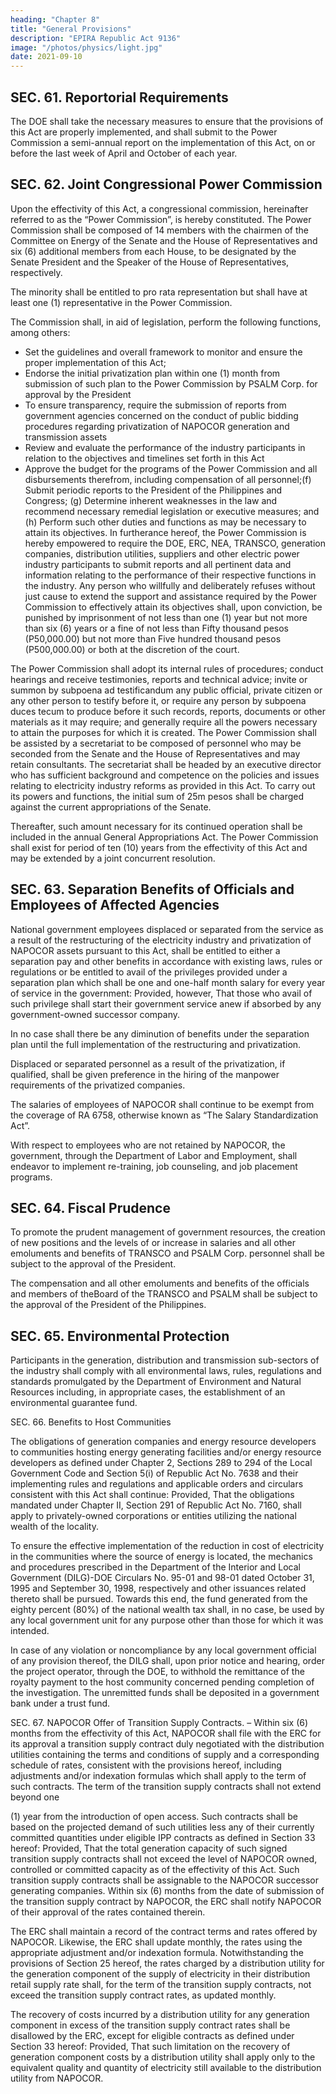 ```yaml
---
heading: "Chapter 8"
title: "General Provisions"
description: "EPIRA Republic Act 9136"
image: "/photos/physics/light.jpg"
date: 2021-09-10
---
```



## SEC. 61. Reportorial Requirements

The DOE shall take the necessary measures to ensure that the provisions of this Act are properly implemented, and shall submit to the Power Commission a semi-annual report on the implementation of this Act, on or before the last week of April and October of each
year.


## SEC. 62. Joint Congressional Power Commission

Upon the effectivity of this Act, a congressional commission, hereinafter referred to as the “Power Commission”, is hereby constituted. The Power Commission shall be composed of 14 members with the chairmen of the Committee on Energy of the Senate and the House of Representatives and six (6) additional members from each House, to be designated by the Senate President and the Speaker of the House of Representatives, respectively. 

The minority shall be entitled to pro rata representation but shall have at least one (1) representative in the
Power Commission.

The Commission shall, in aid of legislation, perform the following functions, among others:

- Set the guidelines and overall framework to monitor and ensure the proper implementation of this Act;
- Endorse the initial privatization plan within one (1) month from submission of such plan to the Power Commission by PSALM Corp. for approval by the President
- To ensure transparency, require the submission of reports from government agencies concerned on the conduct of public bidding procedures regarding privatization of NAPOCOR generation and transmission assets
- Review and evaluate the performance of the industry participants in relation to the objectives and timelines set forth in this Act
- Approve the budget for the programs of the Power Commission and all disbursements therefrom, including compensation of all personnel;(f) Submit periodic reports to the President of the Philippines and Congress;
(g) Determine inherent weaknesses in the law and recommend necessary remedial legislation or executive measures; and
(h) Perform such other duties and functions as may be necessary to attain its objectives.
In furtherance hereof, the Power Commission is hereby empowered to require the DOE, ERC,
NEA, TRANSCO, generation companies, distribution utilities, suppliers and other electric power industry
participants to submit reports and all pertinent data and information relating to the performance of their
respective functions in the industry. Any person who willfully and deliberately refuses without just cause to
extend the support and assistance required by the Power Commission to effectively attain its objectives
shall, upon conviction, be punished by imprisonment of not less than one (1) year but not more than six (6)
years or a fine of not less than Fifty thousand pesos (P50,000.00) but not more than Five hundred thousand
pesos (P500,000.00) or both at the discretion of the court.

The Power Commission shall adopt its internal rules of procedures; conduct hearings and receive
testimonies, reports and technical advice; invite or summon by subpoena ad testificandum any public
official, private citizen or any other person to testify before it, or require any person by subpoena duces
tecum to produce before it such records, reports, documents or other materials as it may require; and
generally require all the powers necessary to attain the purposes for which it is created. The Power
Commission shall be assisted by a secretariat to be composed of personnel who may be seconded from the
Senate and the House of Representatives and may retain consultants. The secretariat shall be headed by an
executive director who has sufficient background and competence on the policies and issues relating to
electricity industry reforms as provided in this Act. To carry out its powers and functions, the initial sum of
25m pesos shall be charged against the current appropriations of the Senate. 

Thereafter, such amount necessary for its continued operation shall be included in the annual General Appropriations Act.
The Power Commission shall exist for period of ten (10) years from the effectivity of this Act and may be extended by a joint concurrent resolution.

## SEC. 63. Separation Benefits of Officials and Employees of Affected Agencies

National government employees displaced or separated from the service as a result of the restructuring of the electricity industry and privatization of NAPOCOR assets pursuant to this Act, shall be entitled to either a separation pay and other benefits in accordance with existing laws, rules or regulations or be entitled to avail of the privileges provided under a separation plan which shall be one and one-half month salary for every year of service in the government: Provided, however, That those who avail of such privilege shall start their government service anew if absorbed by any government-owned successor company. 

In no case shall there be any diminution of benefits under the separation plan until the full implementation of the
restructuring and privatization.

Displaced or separated personnel as a result of the privatization, if qualified, shall be given preference in the hiring of the manpower requirements of the privatized companies. 

The salaries of employees of NAPOCOR shall continue to be exempt from the coverage of RA 6758, otherwise known as “The Salary Standardization Act”. 

With respect to employees who are not retained by NAPOCOR, the government, through the Department of Labor and Employment, shall endeavor to implement re-training, job counseling, and job placement programs.


## SEC. 64. Fiscal Prudence

To promote the prudent management of government resources, the creation of new positions and the levels of or increase in salaries and all other emoluments and benefits of TRANSCO and PSALM Corp. personnel shall be subject to the approval of the President. 

The compensation and all other emoluments and benefits of the officials and members of theBoard of the TRANSCO and PSALM shall be subject to the approval of the President of the Philippines.


## SEC. 65. Environmental Protection

Participants in the generation, distribution and transmission sub-sectors of the industry shall comply with all environmental laws, rules, regulations and standards promulgated by the Department of Environment and Natural Resources including, in appropriate cases, the
establishment of an environmental guarantee fund.

SEC. 66. Benefits to Host Communities

The obligations of generation companies and energy resource developers to communities hosting energy generating facilities and/or energy resource developers as defined under Chapter 2, Sections 289 to 294 of the Local Government Code and Section 5(i) of
Republic Act No. 7638 and their implementing rules and regulations and applicable orders and circulars
consistent with this Act shall continue: Provided, That the obligations mandated under Chapter II, Section
291 of Republic Act No. 7160, shall apply to privately-owned corporations or entities utilizing the national
wealth of the locality.

To ensure the effective implementation of the reduction in cost of electricity in the communities where the source of energy is located, the mechanics and procedures prescribed in the Department of the Interior and Local Government (DILG)-DOE Circulars No. 95-01 and 98-01 dated October 31, 1995 and September 30, 1998, respectively and other issuances related thereto shall be pursued.
Towards this end, the fund generated from the eighty percent (80%) of the national wealth tax shall, in no case, be used by any local government unit for any purpose other than those for which it was intended.

In case of any violation or noncompliance by any local government official of any provision
thereof, the DILG shall, upon prior notice and hearing, order the project operator, through the DOE, to
withhold the remittance of the royalty payment to the host community concerned pending completion of the
investigation. The unremitted funds shall be deposited in a government bank under a trust fund.

SEC. 67. NAPOCOR Offer of Transition Supply Contracts. – Within six (6) months from the effectivity
of this Act, NAPOCOR shall file with the ERC for its approval a transition supply contract duly negotiated with
the distribution utilities containing the terms and conditions of supply and a corresponding schedule of
rates, consistent with the provisions hereof, including adjustments and/or indexation formulas which shall
apply to the term of such contracts. The term of the transition supply contracts shall not extend beyond one

(1) year from the introduction of open access. Such contracts shall be based on the projected demand of
such utilities less any of their currently committed quantities under eligible IPP contracts as defined in
Section 33 hereof: Provided, That the total generation capacity of such signed transition supply contracts
shall not exceed the level of NAPOCOR owned, controlled or committed capacity as of the effectivity of this
Act. Such transition supply contracts shall be assignable to the NAPOCOR successor generating companies.
Within six (6) months from the date of submission of the transition supply contract by NAPOCOR, the
ERC shall notify NAPOCOR of their approval of the rates contained therein.

The ERC shall maintain a record of the contract terms and rates offered by NAPOCOR. Likewise, the
ERC shall update monthly, the rates using the appropriate adjustment and/or indexation formula.
Notwithstanding the provisions of Section 25 hereof, the rates charged by a distribution utility for
the generation component of the supply of electricity in their distribution retail supply rate shall, for the
term of the transition supply contracts, not exceed the transition supply contract rates, as updated monthly.

The recovery of costs incurred by a distribution utility for any generation component in excess of the transition supply contract rates shall be disallowed by the ERC, except for eligible contracts as defined under Section 33 hereof: Provided, That such limitation on the recovery of generation component costs by a distribution utility shall apply only to the equivalent quality and quantity of electricity still available to the distribution utility from NAPOCOR.


